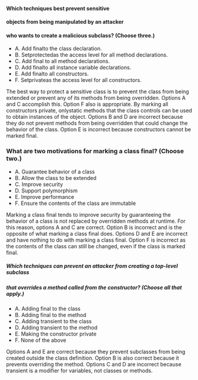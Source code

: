 #### Which techniques best prevent sensitive
#### objects from being manipulated by an attacker
#### who wants to create a malicious subclass? (Choose three.)
* A. Add finalto the class declaration.
* B. Setprotectedas the access level for all method declarations.
* C. Add final to all method declarations.
* D. Add finalto all instance variable declarations.
* E. Add finalto all constructors.
* F. Setprivateas the access level for all constructors.

The best way to protect a sensitive class is to prevent
the class from being extended or prevent any of its methods from being overridden.
Options A and C accomplish this. Option F also is appropriate.
By marking all constructors private, onlystatic methods
that the class controls can be used to obtain instances of the object.
Options B and D are incorrect because they do not prevent methods
from being overridden that could change the behavior of the class.
Option E is incorrect because constructors cannot be marked final.

### What are two motivations for marking a class final? (Choose two.)
*  A. Guarantee behavior of a class
*  B. Allow the class to be extended
*  C. Improve security
*  D. Support polymorphism
*  E. Improve performance
*  F. Ensure the contents of the class are immutable

Marking a class final tends to improve security by guaranteeing
the behavior of a class is not replaced by overridden methods at runtime.
For this reason, options A and C are correct.
Option B is incorrect and is the opposite of what marking a class final does.
Options D and E are incorrect and have nothing to do with marking a class final.
Option F is incorrect as the contents of the class can still be changed,
even if the class is marked final.

##### Which techniques can prevent an attacker from creating a top-level subclass
##### that overrides a method called from the constructor? (Choose all that apply.)
* A. Adding final to the class
* B. Adding final to the method
* C. Adding transient to the class
* D. Adding transient to the method
* E. Making the constructor private
* F. None of the above

Options A and E are correct because they prevent subclasses
from being created outside the class definition.
Option B is also correct because it prevents overriding the method.
Options C and D are incorrect because transient
is a modifier for variables, not classes or methods.
